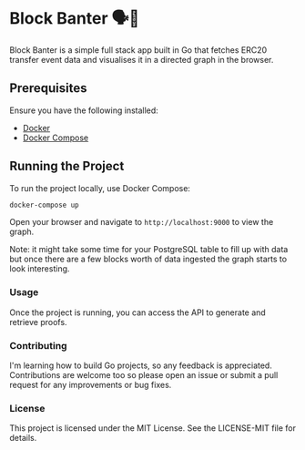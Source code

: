 # Block Banter 🗣️🦜

Block Banter is a simple full stack app built in Go that fetches ERC20 transfer event data and visualises it in a directed graph in the browser.

## Prerequisites

Ensure you have the following installed:

- [Docker](https://docs.docker.com/get-docker/)
- [Docker Compose](https://docs.docker.com/compose/install/)

## Running the Project

To run the project locally, use Docker Compose:

```sh
docker-compose up
```

Open your browser and navigate to `http://localhost:9000` to view the graph.

Note: it might take some time for your PostgreSQL table to fill up with data but once there are a few blocks worth of data ingested the graph starts to look interesting.

### Usage

Once the project is running, you can access the API to generate and retrieve proofs.

### Contributing

I'm learning how to build Go projects, so any feedback is appreciated. Contributions are welcome too so please open an
issue or submit a pull request for any improvements or bug fixes.

### License

This project is licensed under the MIT License. See the LICENSE-MIT file for details.
